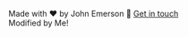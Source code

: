 Made with ❤️ by John Emerson :wave: [Get in touch](https://johnggli.github.io/linktree)
<br>Modified by Me!
